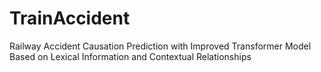 # TrainAccident
 Railway Accident Causation Prediction with Improved Transformer Model Based on Lexical Information and Contextual Relationships<br>

